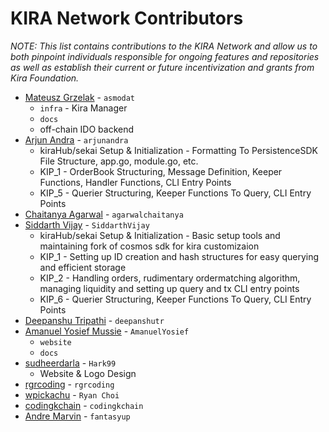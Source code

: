 
 # KIRA Network Contributors

_NOTE: This list contains contributions to the KIRA Network and allow us to both pinpoint individuals responsible for ongoing features and repositories as well as establish their current or future incentivization and grants from Kira Foundation._

* [Mateusz Grzelak](https://github.com/asmodat) - `asmodat`
  * `infra` - Kira Manager
  * `docs`
  * off-chain IDO backend
* [Arjun Andra](https://github.com/arjunandra) - `arjunandra`
  * kiraHub/sekai Setup & Initialization - Formatting To PersistenceSDK File Structure, app.go, module.go, etc. 
  * KIP_1 - OrderBook Structuring, Message Definition, Keeper Functions, Handler Functions, CLI Entry Points
  * KIP_5 - Querier Structuring, Keeper Functions To Query, CLI Entry Points
* [Chaitanya Agarwal](https://github.com/agarwalchaitanya) - `agarwalchaitanya`
* [Siddarth Vijay](https://github.com/SiddarthVijay) - `SiddarthVijay`
  * kiraHub/sekai Setup & Initialization - Basic setup tools and maintaining fork of cosmos sdk for kira customizaion 
  * KIP_1 - Setting up ID creation and hash structures for easy querying and efficient storage
  * KIP_2 - Handling orders, rudimentary ordermatching algorithm, managing liquidity and setting up query and tx CLI entry points
  * KIP_6 - Querier Structuring, Keeper Functions To Query, CLI Entry Points
* [Deepanshu Tripathi](https://github.com/deepanshutr) - `deepanshutr`
* [Amanuel Yosief Mussie](https://github.com/AmanuelYosief) - `AmanuelYosief`
  * `website`
  * `docs`
* [sudheerdarla](https://github.com/sudheerdarla) - `Hark99`
  * Website & Logo Design
* [rgrcoding](https://github.com/rgrcoding) - `rgrcoding`
* [wpickachu](https://github.com/wpickachu) - `Ryan Choi`
* [codingkchain](https://github.com/codingkchain) - `codingkchain`
* [Andre Marvin](https://github.com/fantasyup) - `fantasyup`

